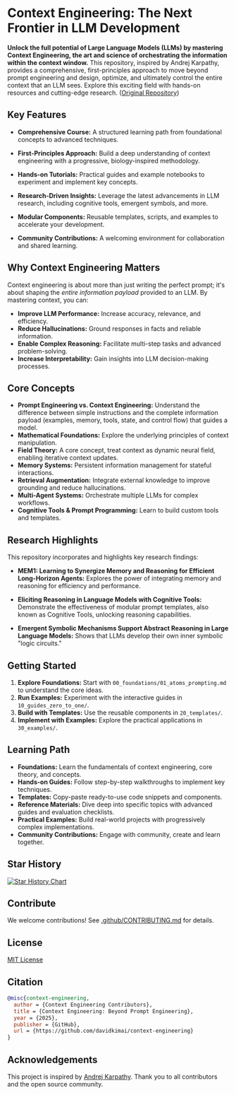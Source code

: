 # Context Engineering: The Next Frontier in LLM Development

**Unlock the full potential of Large Language Models (LLMs) by mastering Context Engineering, the art and science of orchestrating the information within the context window.**  This repository, inspired by Andrej Karpathy, provides a comprehensive, first-principles approach to move beyond prompt engineering and design, optimize, and ultimately control the entire context that an LLM sees. Explore this exciting field with hands-on resources and cutting-edge research.  ([Original Repository](https://github.com/davidkimai/Context-Engineering))

## Key Features

*   **Comprehensive Course:** A structured learning path from foundational concepts to advanced techniques.

*   **First-Principles Approach:** Build a deep understanding of context engineering with a progressive, biology-inspired methodology.

*   **Hands-on Tutorials:** Practical guides and example notebooks to experiment and implement key concepts.

*   **Research-Driven Insights:** Leverage the latest advancements in LLM research, including cognitive tools, emergent symbols, and more.

*   **Modular Components:** Reusable templates, scripts, and examples to accelerate your development.

*   **Community Contributions:** A welcoming environment for collaboration and shared learning.

## Why Context Engineering Matters

Context engineering is about more than just writing the perfect prompt; it's about shaping the *entire information payload* provided to an LLM. By mastering context, you can:

*   **Improve LLM Performance:** Increase accuracy, relevance, and efficiency.
*   **Reduce Hallucinations:** Ground responses in facts and reliable information.
*   **Enable Complex Reasoning:** Facilitate multi-step tasks and advanced problem-solving.
*   **Increase Interpretability:** Gain insights into LLM decision-making processes.

## Core Concepts

*   **Prompt Engineering vs. Context Engineering:**  Understand the difference between simple instructions and the complete information payload (examples, memory, tools, state, and control flow) that guides a model.
*   **Mathematical Foundations:** Explore the underlying principles of context manipulation.
*   **Field Theory:** A core concept, treat context as dynamic neural field, enabling iterative context updates.
*   **Memory Systems:** Persistent information management for stateful interactions.
*   **Retrieval Augmentation:** Integrate external knowledge to improve grounding and reduce hallucinations.
*   **Multi-Agent Systems:** Orchestrate multiple LLMs for complex workflows.
*   **Cognitive Tools & Prompt Programming:** Learn to build custom tools and templates.

## Research Highlights

This repository incorporates and highlights key research findings:

*   **MEM1:  Learning to Synergize Memory and Reasoning for Efficient Long-Horizon Agents:** Explores the power of integrating memory and reasoning for efficiency and performance.

*   **Eliciting Reasoning in Language Models with Cognitive Tools:** Demonstrate the effectiveness of modular prompt templates, also known as Cognitive Tools, unlocking reasoning capabilities.

*   **Emergent Symbolic Mechanisms Support Abstract Reasoning in Large Language Models:** Shows that LLMs develop their own inner symbolic "logic circuits."

## Getting Started

1.  **Explore Foundations:** Start with `00_foundations/01_atoms_prompting.md` to understand the core ideas.
2.  **Run Examples:** Experiment with the interactive guides in `10_guides_zero_to_one/`.
3.  **Build with Templates:** Use the reusable components in `20_templates/`.
4.  **Implement with Examples:** Explore the practical applications in `30_examples/`.

## Learning Path

*   **Foundations:** Learn the fundamentals of context engineering, core theory, and concepts.
*   **Hands-on Guides:** Follow step-by-step walkthroughs to implement key techniques.
*   **Templates:** Copy-paste ready-to-use code snippets and components.
*   **Reference Materials:** Dive deep into specific topics with advanced guides and evaluation checklists.
*   **Practical Examples:** Build real-world projects with progressively complex implementations.
*   **Community Contributions:** Engage with community, create and learn together.

## Star History

[![Star History Chart](https://api.star-history.com/svg?repos=davidkimai/Context-Engineering&type=Date)](https://www.star-history.com/#davidkimai/Context-Engineering&Date)

## Contribute

We welcome contributions!  See [.github/CONTRIBUTING.md](.github/CONTRIBUTING.md) for details.

## License

[MIT License](LICENSE)

## Citation

```bibtex
@misc{context-engineering,
  author = {Context Engineering Contributors},
  title = {Context Engineering: Beyond Prompt Engineering},
  year = {2025},
  publisher = {GitHub},
  url = {https://github.com/davidkimai/context-engineering}
}
```

## Acknowledgements

This project is inspired by [Andrej Karpathy](https://x.com/karpathy/status/1937902205765607626). Thank you to all contributors and the open source community.